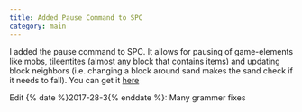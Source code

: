 ```yaml
---
title: Added Pause Command to SPC
category: main
---
```

I added the pause command to SPC. It allows for pausing of game-elements like mobs, tileentites (almost any block that contains items) and updating block neighbors (i.e. changing a block around sand makes the sand check if it needs to fall). You can get it [here](/projects/spc.html)

Edit {% date %}2017-28-3{% enddate %}: Many grammer fixes